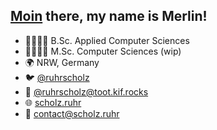 ## [Moin](https://en.wikipedia.org/wiki/Moin) there, my name is Merlin!

- 👨🏻‍🎓✅ B.Sc. Applied Computer Sciences
- 👨🏻‍🎓🚧 M.Sc. Computer Sciences (wip)
- 🌍 NRW, Germany
- 🐦 [@ruhrscholz](https://twitter.com/ruhrscholz)
- 🐘 [@ruhrscholz@toot.kif.rocks](https://toot.kif.rocks/@ruhrscholz)
- 🌐 [scholz.ruhr](https://scholz.ruhr)
- 📧 [contact@scholz.ruhr](mailto:contact@scholz.ruhr)
